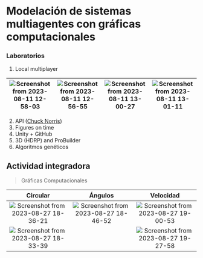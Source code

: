 # Modelación de sistemas multiagentes con gráficas computacionales

### Laboratorios
1. Local multiplayer

|![Screenshot from 2023-08-11 12-58-03](https://github.com/RamonaNF/Sistemas-multiagentes/assets/91426086/8506636a-2037-46b4-b584-0ee4fac1a282)|![Screenshot from 2023-08-11 12-56-55](https://github.com/RamonaNF/Sistemas-multiagentes/assets/91426086/a354cb83-3817-4397-a62c-90386e5c0df2)|![Screenshot from 2023-08-11 13-00-27](https://github.com/RamonaNF/Sistemas-multiagentes/assets/91426086/8c2eaf31-814f-41c3-ac78-85b32c914764)|![Screenshot from 2023-08-11 13-01-11](https://github.com/RamonaNF/Sistemas-multiagentes/assets/91426086/07953d9d-069c-4852-a4d8-3dfa1bf54d27)|
|       :----:        |       :----:        |       :----:        |       :----:        |

2. API ([Chuck Norris](https://api.chucknorris.io))
3. Figures on time
4. Unity + GitHub
5. 3D (HDRP) and ProBuilder
6. Algoritmos genéticos

## Actividad integradora
> Gráficas Computacionales

|   Circular  |      Ángulos      |       Velocidad       |
|   :----:    |      :----:       |        :----:         |
|![Screenshot from 2023-08-27 18-36-21](https://github.com/RamonaNF/Sistemas-multiagentes/assets/91426086/f0371a55-bf9a-45e3-b87c-a0e0f0c71c1e)|![Screenshot from 2023-08-27 18-46-52](https://github.com/RamonaNF/Sistemas-multiagentes/assets/91426086/c93d693c-f7c1-4f26-ad57-1f2505048b77)|![Screenshot from 2023-08-27 19-00-53](https://github.com/RamonaNF/Sistemas-multiagentes/assets/91426086/4fc53620-f094-4964-a967-a2f8fa52c2c2)|
|![Screenshot from 2023-08-27 18-33-39](https://github.com/RamonaNF/Sistemas-multiagentes/assets/91426086/7cb91dbb-ce5f-4fb2-8d9d-52a9fd788ae4)||![Screenshot from 2023-08-27 19-27-58](https://github.com/RamonaNF/Sistemas-multiagentes/assets/91426086/2ca3f14a-7dca-4d16-9697-4457a451ee80)|


